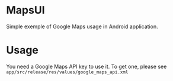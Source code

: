 # MapsUI

Simple exemple of Google Maps usage in Android application.

# Usage

You need a Google Maps API key to use it. To get one, please see `app/src/release/res/values/google_maps_api.xml`
